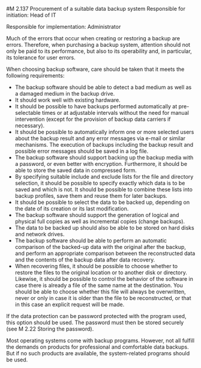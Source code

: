 #M 2.137 Procurement of a suitable data backup system
Responsible for initiation: Head of IT

Responsible for implementation: Administrator

Much of the errors that occur when creating or restoring a backup are errors. Therefore, when purchasing a backup system, attention should not only be paid to its performance, but also to its operability and, in particular, its tolerance for user errors.

When choosing backup software, care should be taken that it meets the following requirements:

* The backup software should be able to detect a bad medium as well as a damaged medium in the backup drive.
* It should work well with existing hardware.
* It should be possible to have backups performed automatically at pre-selectable times or at adjustable intervals without the need for manual intervention (except for the provision of backup data carriers if necessary).
* It should be possible to automatically inform one or more selected users about the backup result and any error messages via e-mail or similar mechanisms. The execution of backups including the backup result and possible error messages should be saved in a log file.
* The backup software should support backing up the backup media with a password, or even better with encryption. Furthermore, it should be able to store the saved data in compressed form.
* By specifying suitable include and exclude lists for the file and directory selection, it should be possible to specify exactly which data is to be saved and which is not. It should be possible to combine these lists into backup profiles, save them and reuse them for later backups.
* It should be possible to select the data to be backed up, depending on the date of its creation or its last modification.
* The backup software should support the generation of logical and physical full copies as well as incremental copies (change backups).
* The data to be backed up should also be able to be stored on hard disks and network drives.
* The backup software should be able to perform an automatic comparison of the backed-up data with the original after the backup, and perform an appropriate comparison between the reconstructed data and the contents of the backup data after data recovery.
* When recovering files, it should be possible to choose whether to restore the files to the original location or to another disk or directory. Likewise, it should be possible to control the behavior of the software in case there is already a file of the same name at the destination. You should be able to choose whether this file will always be overwritten, never or only in case it is older than the file to be reconstructed, or that in this case an explicit request will be made.


If the data protection can be password protected with the program used, this option should be used. The password must then be stored securely (see M 2.22 Storing the password).

Most operating systems come with backup programs. However, not all fulfill the demands on products for professional and comfortable data backups. But if no such products are available, the system-related programs should be used.



